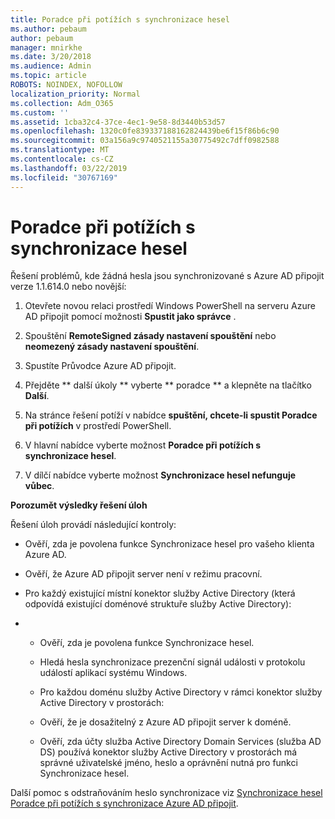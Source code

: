 ```yaml
---
title: Poradce při potížích s synchronizace hesel
ms.author: pebaum
author: pebaum
manager: mnirkhe
ms.date: 3/20/2018
ms.audience: Admin
ms.topic: article
ROBOTS: NOINDEX, NOFOLLOW
localization_priority: Normal
ms.collection: Adm_O365
ms.custom: ''
ms.assetid: 1cba32c4-37ce-4ec1-9e58-8d3440b53d57
ms.openlocfilehash: 1320c0fe839337188162824439be6f15f86b6c90
ms.sourcegitcommit: 03a156a9c9740521155a30775492c7dff0982588
ms.translationtype: MT
ms.contentlocale: cs-CZ
ms.lasthandoff: 03/22/2019
ms.locfileid: "30767169"
---
```

# <a name="troubleshoot-password-synchronization"></a>Poradce při potížích s synchronizace hesel

Řešení problémů, kde žádná hesla jsou synchronizované s Azure AD připojit verze 1.1.614.0 nebo novější:
  
1. Otevřete novou relaci prostředí Windows PowerShell na serveru Azure AD připojit pomocí možnosti **Spustit jako správce** . 
    
2. Spouštění **RemoteSigned zásady nastavení spouštění** nebo **neomezený zásady nastavení spouštění**. 
    
3. Spustíte Průvodce Azure AD připojit.
    
4. Přejděte ** další úkoly ** vyberte ** poradce ** a klepněte na tlačítko **Další**. 
    
5. Na stránce řešení potíží v nabídce **spuštění, chcete-li spustit Poradce při potížích** v prostředí PowerShell. 
    
6. V hlavní nabídce vyberte možnost **Poradce při potížích s synchronizace hesel**. 
    
7. V dílčí nabídce vyberte možnost **Synchronizace hesel nefunguje vůbec**. 
    
 **Porozumět výsledky řešení úloh**
  
Řešení úloh provádí následující kontroly:
  
- Ověří, zda je povolena funkce Synchronizace hesel pro vašeho klienta Azure AD.
    
- Ověří, že Azure AD připojit server není v režimu pracovní.
    
- Pro každý existující místní konektor služby Active Directory (která odpovídá existující doménové struktuře služby Active Directory):
    
- 
  - Ověří, zda je povolena funkce Synchronizace hesel.
    
  - Hledá hesla synchronizace prezenční signál události v protokolu událostí aplikací systému Windows.
    
  - Pro každou doménu služby Active Directory v rámci konektor služby Active Directory v prostorách:
    
  - Ověří, že je dosažitelný z Azure AD připojit server k doméně.
    
  - Ověří, zda účty služba Active Directory Domain Services (služba AD DS) používá konektor služby Active Directory v prostorách má správné uživatelské jméno, heslo a oprávnění nutná pro funkci Synchronizace hesel.
    
Další pomoc s odstraňováním heslo synchronizace viz [Synchronizace hesel Poradce při potížích s synchronizace Azure AD připojit](https://docs.microsoft.com/azure/active-directory/connect/active-directory-aadconnectsync-troubleshoot-password-synchronization).
  

